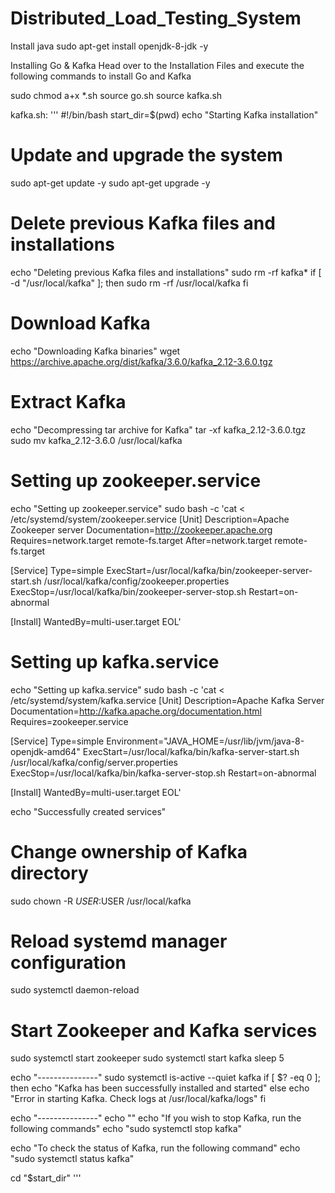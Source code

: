 # Distributed_Load_Testing_System
Install java
sudo apt-get install openjdk-8-jdk -y

Installing Go & Kafka
Head over to the Installation Files and execute the following commands to install Go and Kafka

sudo chmod a+x *.sh
source go.sh
source kafka.sh


kafka.sh:
'''
#!/bin/bash
start_dir=$(pwd)
echo "Starting Kafka installation"

# Update and upgrade the system
sudo apt-get update -y
sudo apt-get upgrade -y

# Delete previous Kafka files and installations
echo "Deleting previous Kafka files and installations"
sudo rm -rf kafka*
if [ -d "/usr/local/kafka" ]; then
    sudo rm -rf /usr/local/kafka
fi

# Download Kafka
echo "Downloading Kafka binaries"
wget https://archive.apache.org/dist/kafka/3.6.0/kafka_2.12-3.6.0.tgz

# Extract Kafka
echo "Decompressing tar archive for Kafka"
tar -xf kafka_2.12-3.6.0.tgz
sudo mv kafka_2.12-3.6.0 /usr/local/kafka

# Setting up zookeeper.service
echo "Setting up zookeeper.service"
sudo bash -c 'cat <<EOL > /etc/systemd/system/zookeeper.service
[Unit]
Description=Apache Zookeeper server
Documentation=http://zookeeper.apache.org
Requires=network.target remote-fs.target
After=network.target remote-fs.target

[Service]
Type=simple
ExecStart=/usr/local/kafka/bin/zookeeper-server-start.sh /usr/local/kafka/config/zookeeper.properties
ExecStop=/usr/local/kafka/bin/zookeeper-server-stop.sh
Restart=on-abnormal

[Install]
WantedBy=multi-user.target
EOL'

# Setting up kafka.service
echo "Setting up kafka.service"
sudo bash -c 'cat <<EOL > /etc/systemd/system/kafka.service
[Unit]
Description=Apache Kafka Server
Documentation=http://kafka.apache.org/documentation.html
Requires=zookeeper.service

[Service]
Type=simple
Environment="JAVA_HOME=/usr/lib/jvm/java-8-openjdk-amd64"
ExecStart=/usr/local/kafka/bin/kafka-server-start.sh /usr/local/kafka/config/server.properties
ExecStop=/usr/local/kafka/bin/kafka-server-stop.sh
Restart=on-abnormal

[Install]
WantedBy=multi-user.target
EOL'

echo "Successfully created services"

# Change ownership of Kafka directory
sudo chown -R $USER:$USER /usr/local/kafka

# Reload systemd manager configuration
sudo systemctl daemon-reload

# Start Zookeeper and Kafka services
sudo systemctl start zookeeper
sudo systemctl start kafka
sleep 5

echo "---------------"
sudo systemctl is-active --quiet kafka
if [ $? -eq 0 ]; then
    echo "Kafka has been successfully installed and started"
else
    echo "Error in starting Kafka. Check logs at /usr/local/kafka/logs"
fi

echo "---------------"
echo ""
echo "If you wish to stop Kafka, run the following commands"
echo "sudo systemctl stop kafka"

echo "To check the status of Kafka, run the following command"
echo "sudo systemctl status kafka"

cd "$start_dir"
'''
